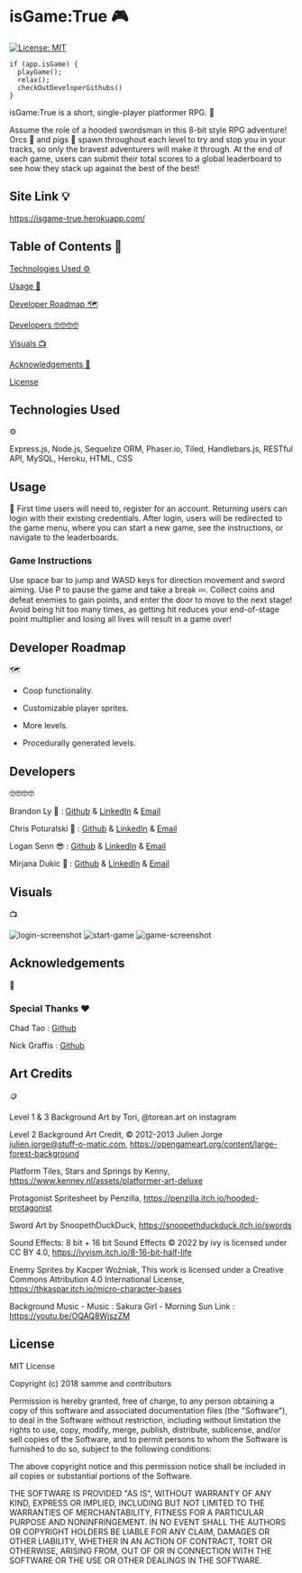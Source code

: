   # isGame:True 🎮
  [![License: MIT](https://img.shields.io/badge/License-MIT-yellow.svg)](https://opensource.org/licenses/MIT)

    if (app.isGame) {
      playGame();
      relax();
      checkOutDeveloperGithubs()
    }

  isGame:True is a short, single-player platformer RPG. 🤺

  Assume the role of a hooded swordsman in this 8-bit style RPG adventure! Orcs 👹 and pigs 🐷 spawn throughout each level to try and stop you in your tracks, so only the bravest adventurers will make it through. At the end of each game, users can submit their total scores to a global leaderboard to see how they stack up against the best of the best!

  ## Site Link 💡
  
  https://isgame-true.herokuapp.com/


  ## Table of Contents 📃

  [Technologies Used ⚙️](#technologies-used)

  [Usage 🤔](#usage)

  [Developer Roadmap 🗺️](#developer-roadmap)

  [Developers 🤓🤓🤓🤓](#developers)

  [Visuals 📺](#visuals)

  [Acknowledgements 🤝](#acknowledgements)

  [License](#license)

  ## Technologies Used 
  ⚙️

  Express.js, Node.js, Sequelize ORM, Phaser.io, Tiled, Handlebars.js, RESTful API, MySQL, Heroku, HTML, CSS

  ## Usage 
  🤔
  First time users will need to, register for an account. Returning users can login with their existing credentials. After login, users will be redirected to the game menu, where you can start a new game, see the instructions, or navigate to the leaderboards. 
  
  ### Game Instructions

  Use space bar to jump and WASD keys for direction movement and sword aiming. Use P to pause the game and take a break 💤. Collect coins and defeat enemies to gain points, and enter the door to move to the next stage! Avoid being hit too many times, as getting hit reduces your end-of-stage point multiplier and losing all lives will result in a game over!

  ## Developer Roadmap 
  🗺️

  - Coop functionality.

  - Customizable player sprites.

  - More levels.

  - Procedurally generated levels.

  ## Developers 
  🤓🤓🤓🤓 

  Brandon Ly 🫠 : [Github](https://github.com/brandonkylely) & [LinkedIn](https://www.linkedin.com/in/brandon-ly-7300b1205/) & [Email](mailto:brandonkly@ucla.edu)

  Chris Poturalski 🧐 : [Github](https://github.com/chrispoturalski) & [LinkedIn](https://www.linkedin.com/in/chris-poturalski-2a8997118/) & [Email](mailto:)

  Logan Senn 😎 : [Github](https://github.com/lsenn404) & [LinkedIn](https://www.linkedin.com/in/logansenn/) & [Email](mailto:logsenn2@gmail.com)

  Mirjana Dukic 🥹 : [Github](https://github.com/mjdukic) & [LinkedIn](https://www.linkedin.com/in/mirjanadukic/) & [Email](mailto:mirjanadukicc@gmail.com)

  ## Visuals 
  📺
  
  ![login-screenshot](./images/Screen%20Shot%202023-01-30%20at%207.33.37%20PM.png)
  ![start-game](./images/Screen%20Shot%202023-01-30%20at%207.34.02%20PM.png)
  ![game-screenshot](./images/Screen%20Shot%202023-01-30%20at%207.34.13%20PM.png)

  ## Acknowledgements 
  🤝

  ### Special Thanks ❤️
  
  Chad Tao : [Github](https://github.com/chadtao206)

  Nick Graffis : [Github](https://github.com/nickgraffis)

  ## Art Credits 
  🪙

  Level 1 & 3 Background Art by Tori, @torean.art on instagram

  Level 2 Background Art Credit, © 2012-2013 Julien Jorge <julien.jorge@stuff-o-matic.com>, https://opengameart.org/content/large-forest-background

  Platform Tiles, Stars and Springs by Kenny, https://www.kenney.nl/assets/platformer-art-deluxe

  Protagonist Spritesheet by Penzilla, https://penzilla.itch.io/hooded-protagonist

  Sword Art by SnoopethDuckDuck, https://snoopethduckduck.itch.io/swords

  Sound Effects: 8 bit + 16 bit Sound Effects © 2022 by ivy is licensed under CC BY 4.0, https://ivyism.itch.io/8-16-bit-half-life

  Enemy Sprites by Kacper Woźniak, This work is licensed under a Creative Commons Attribution 4.0 International License, https://thkaspar.itch.io/micro-character-bases

  Background Music - Music : Sakura Girl - Morning Sun Link : https://youtu.be/OQAQ8WjszZM

  ## License
  MIT License

  Copyright (c) 2018 samme and contributors

  Permission is hereby granted, free of charge, to any person obtaining a copy
  of this software and associated documentation files (the "Software"), to deal
  in the Software without restriction, including without limitation the rights
  to use, copy, modify, merge, publish, distribute, sublicense, and/or sell
  copies of the Software, and to permit persons to whom the Software is
  furnished to do so, subject to the following conditions:

  The above copyright notice and this permission notice shall be included in all
  copies or substantial portions of the Software.

  THE SOFTWARE IS PROVIDED "AS IS", WITHOUT WARRANTY OF ANY KIND, EXPRESS OR
  IMPLIED, INCLUDING BUT NOT LIMITED TO THE WARRANTIES OF MERCHANTABILITY,
  FITNESS FOR A PARTICULAR PURPOSE AND NONINFRINGEMENT. IN NO EVENT SHALL THE
  AUTHORS OR COPYRIGHT HOLDERS BE LIABLE FOR ANY CLAIM, DAMAGES OR OTHER
  LIABILITY, WHETHER IN AN ACTION OF CONTRACT, TORT OR OTHERWISE, ARISING FROM,
  OUT OF OR IN CONNECTION WITH THE SOFTWARE OR THE USE OR OTHER DEALINGS IN THE
  SOFTWARE.
